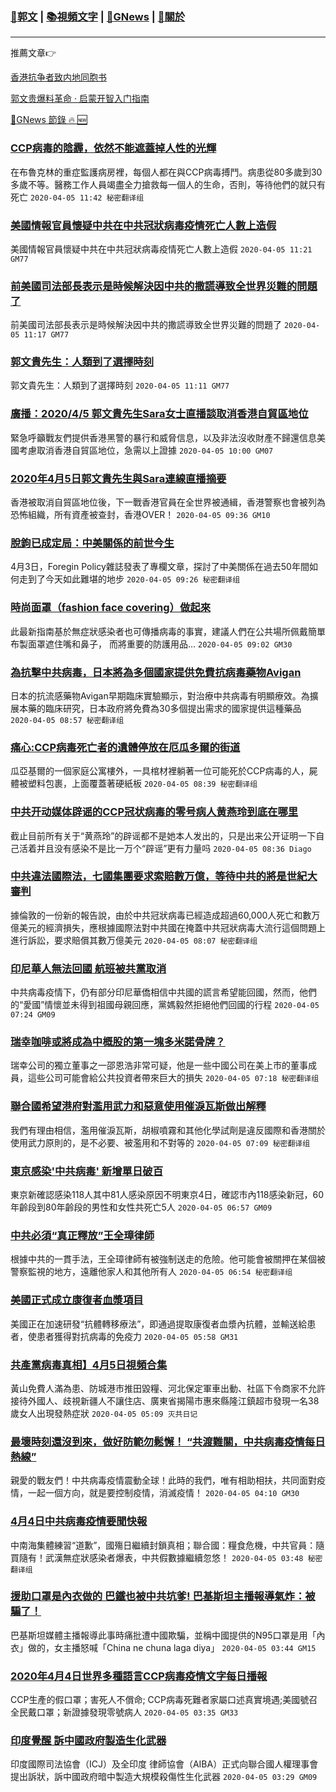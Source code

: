 ###  [:eagle:郭文](https://github.com/ourhimalayas/txt) | [:books:視頻文字](https://github.com/ourhimalayas/txt/blob/master/content/README.md) | [:newspaper:GNews](https://github.com/ourhimalayas/txt/blob/master/content/gnews/README.md) | [:pray:關於](https://github.com/ourhimalayas/home/tree/master/about)
---

推薦文章:point_right:

[香港抗争者致内地同胞书](https://github.com/ourhimalayas/news/blob/master/2019/08/a_letter_from_the_hong_kong_people.md)

[郭文贵爆料革命 · 启蒙开智入门指南](https://github.com/ourhimalayas/txt/issues/1)

[:newspaper:GNews 節錄 :fire: :new:](https://github.com/ourhimalayas/txt/blob/master/content/gnews/README.md) 



### [CCP病毒的陰霾，依然不能遮蓋掉人性的光輝](/content/gnews/1/README.md)

在布魯克林的重症監護病房裡，每個人都在與CCP病毒搏鬥。病患從80多歲到30多歲不等。醫務工作人員竭盡全力搶救每一個人的生命，否則，等待他們的就只有死亡  `2020-04-05 11:42 秘密翻译组`

### [美國情報官員懷疑中共在中共冠狀病毒疫情死亡人數上造假](/content/gnews/2/README.md)

美國情報官員懷疑中共在中共冠狀病毒疫情死亡人數上造假  `2020-04-05 11:21 GM77`

### [前美國司法部長表示是時候解決因中共的撒謊導致全世界災難的問題了](/content/gnews/3/README.md)

前美國司法部長表示是時候解決因中共的撒謊導致全世界災難的問題了  `2020-04-05 11:17 GM77`

### [郭文貴先生：人類到了選擇時刻](/content/gnews/4/README.md)

郭文貴先生：人類到了選擇時刻  `2020-04-05 11:11 GM77`

### [廣播：2020/4/5 郭文貴先生Sara女士直播談取消香港自貿區地位](/content/gnews/5/README.md)

緊急呼籲戰友們提供香港黑警的暴行和威脅信息，以及非法沒收財產不歸還信息美國考慮取消香港自貿區地位，急需以上證據  `2020-04-05 10:00 GM07`

### [2020年4月5日郭文貴先生與Sara連線直播摘要](/content/gnews/6/README.md)

香港被取消自貿區地位後，下一戰香港官員在全世界被通緝，香港警察也會被列為恐怖組織，所有資產被查封，香港OVER！  `2020-04-05 09:36 GM10`

### [脫鉤已成定局：中美關係的前世今生](/content/gnews/7/README.md)

4月3日，Foregin Policy雜誌發表了專欄文章，探討了中美關係在過去50年間如何走到了今天如此難堪的地步  `2020-04-05 09:26 秘密翻译组`

### [時尚面罩（fashion face covering）做起來](/content/gnews/8/README.md)

此最新指南基於無症狀感染者也可傳播病毒的事實，建議人們在公共場所佩戴簡單布製面罩遮住嘴和鼻子， 而將重要的防護用品...  `2020-04-05 09:02 GM30`

### [為抗擊中共病毒，日本將為多個國家提供免費抗病毒藥物Avigan](/content/gnews/9/README.md)

日本的抗流感藥物Avigan早期臨床實驗顯示，對治療中共病毒有明顯療效。為擴展本藥的臨床研究，日本政府將免費為30多個提出需求的國家提供這種藥品  `2020-04-05 08:57 秘密翻译组`

### [痛心:CCP病毒死亡者的遺體停放在厄瓜多爾的街道](/content/gnews/10/README.md)

瓜亞基爾的一個家庭公寓樓外，一具棺材裡躺著一位可能死於CCP病毒的人，屍體被塑料包裹，上面覆蓋著硬紙板  `2020-04-05 08:39 秘密翻译组`

### [中共开动媒体辟谣的CCP冠状病毒的零号病人黄燕玲到底在哪里](/content/gnews/11/README.md)

截止目前所有关于“黄燕玲”的辟谣都不是她本人发出的，只是出来公开证明一下自己活着并且没有感染不是比一万个“辟谣”更有力量吗  `2020-04-05 08:36 Diago`

### [中共違法國際法，七國集團要求索賠數万億，等待中共的將是世紀大審判](/content/gnews/12/README.md)

據倫敦的一份新的報告說，由於中共冠狀病毒已經造成超過60,000人死亡和數万億美元的經濟損失，應根據國際法對中共國在掩蓋中共冠狀病毒大流行這個問題上進行訴訟，要求賠償其數万億美元  `2020-04-05 08:07 秘密翻译组`

### [印尼華人無法回國 航班被共黨取消](/content/gnews/13/README.md)

中共病毒疫情下，仍有部分印尼華僑相信中共國的謊言希望能回國，然而，他們的“愛國”情懷並未得到祖國母親回應，黨媽毅然拒絕他們回國的行程  `2020-04-05 07:24 GM09`

### [瑞幸咖啡或將成為中概股的第一塊多米諾骨牌？](/content/gnews/14/README.md)

瑞幸公司的獨立董事之一邵恩浩非常可疑，他是一些中國公司在美上市的董事成員，這些公司可能會給公共投資者帶來巨大的損失  `2020-04-05 07:18 秘密翻译组`

### [聯合國希望港府對濫用武力和惡意使用催淚瓦斯做出解釋](/content/gnews/15/README.md)

我們有理由相信，濫用催淚瓦斯，胡椒噴霧和其他化學試劑是違反國際和香港關於使用武力原則的，是不必要、被濫用和不對等的  `2020-04-05 07:09 秘密翻译组`

### [東京感染&#039;中共病毒&#039; 新增單日破百](/content/gnews/16/README.md)

東京新確認感染118人其中81人感染原因不明東京4日，確認市內118感染新冠，60年齡段到80年齡段的男性和女性共死亡5人  `2020-04-05 06:57 GM09`

### [中共必須“真正釋放”王全璋律師](/content/gnews/17/README.md)

根據中共的一貫手法，王全璋律師有被強制送走的危險。他可能會被關押在某個被警察監視的地方，遠離他家人和其他所有人  `2020-04-05 06:54 秘密翻译组`

### [美國正式成立康復者血漿項目](/content/gnews/18/README.md)

美國正在加速研發“抗體轉移療法”，即通過提取康復者血漿內抗體，並輸送給患者，使患者獲得對抗病毒的免疫力  `2020-04-05 05:58 GM31`

### [共產黨病毒真相】4月5日視頻合集](/content/gnews/19/README.md)

黃山免費人滿為患、防城港市推田毀糧、河北保定軍車出動、社區下令商家不允許接待外國人、歧視新疆人不讓住店、廣東省揭陽市惠來縣隆江鎮超市發現一名38歲女人出現發熱症狀  `2020-04-05 05:09 灭共日记`

### [最壞時刻還沒到來，做好防範勿鬆懈！ “共渡難關，中共病毒疫情每日熱線”](/content/gnews/20/README.md)

親愛的戰友們！中共病毒疫情震動全球！此時的我們，唯有相助相扶，共同面對疫情，一起一個方向，就是要控制疫情，消滅疫情！  `2020-04-05 04:10 GM30`

### [4月4日中共病毒疫情要聞快報](/content/gnews/21/README.md)

中南海集體練習“道歉”，國殤日繼續封鎖真相；聯合國：糧食危機，中共官員：隨買隨有！武漢無症狀感染者爆表，中共假數據繼續忽悠！  `2020-04-05 03:48 秘密翻译组`

### [援助口罩是內衣做的 巴鐵也被中共坑爹! 巴基斯坦主播報導氣炸：被騙了！](/content/gnews/22/README.md)

巴基斯坦媒體主播報導此事時痛批遭中國欺騙，並稱中國提供的N95口罩是用「內衣」做的，女主播怒喊「China ne chuna laga diya」  `2020-04-05 03:44 GM15`

### [2020年4月4日世界多種語言CCP病毒疫情文字每日播報](/content/gnews/23/README.md)

CCP生產的假口罩；害死人不償命; CCP病毒死難者家屬口述真實境遇;美國號召全民戴口罩；新證據發現零號病人  `2020-04-05 03:35 GM33`

### [印度覺醒 訴中國政府製造生化武器](/content/gnews/24/README.md)

印度國際司法協會（ICJ）及全印度 律師協會（AIBA）正式向聯合國人權理事會提出訴狀，訴中國政府暗中製造大規模殺傷性生化武器  `2020-04-05 03:29 GM09`

